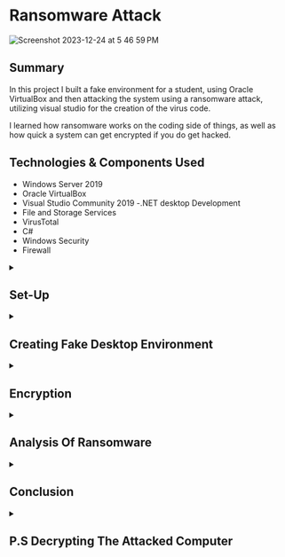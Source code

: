 # Ransomware Attack

![Screenshot 2023-12-24 at 5 46 59 PM](https://github.com/EricMcclellan1/ransomware-attack/assets/147299619/e22ff71d-fc02-4128-bb18-857c302d138c)

## Summary

In this project I built a fake environment for a student, using Oracle VirtualBox and then attacking the system using a ransomware attack, utilizing visual studio for the creation of the virus code.  

I learned how ransomware works on the coding side of things, as well as how quick a system can get encrypted if you do get hacked.


## Technologies & Components Used

- Windows Server 2019
- Oracle VirtualBox
- Visual Studio Community 2019 
	-.NET desktop Development
- File and Storage Services
- VirusTotal
- C#
- Windows Security
- Firewall


<details> 
  <summary><h2>Set-Up</h2></summary>
	
I worked with virtualBox to create the fake student environment, (making sure to not use my personal pc/mac since we are dealing with viruses) using a windows 2019 ISO.

![1 student account](https://github.com/EricMcclellan1/ransomware-attack/assets/147299619/5cd5ad1b-7970-43aa-b241-834098a8b755)

From here, I downloaded Visual Studio Community 2019 for our coding part, as well as being sure to download the ‘.NET desktop development’ workload as well before completion.

![2 download](https://github.com/EricMcclellan1/ransomware-attack/assets/147299619/5a8587a4-5a23-4d15-97f3-7657e2e6776f)

![3 visual 2019](https://github.com/EricMcclellan1/ransomware-attack/assets/147299619/c716c6ac-18fc-47d7-bb9d-add03f6f0bff)

After getting this, the last set-up step was getting the ransomware project files from online. From there, I created a folder named “Safe_Folder” and placed it in our C: Drive so that it wouldn’t be affected by our ransomware attack (that will attack other on the machine as well as being able to be manipulated/decrypted later without any issue.

![4 folder 1](https://github.com/EricMcclellan1/ransomware-attack/assets/147299619/4609427e-30f2-40a8-956c-5ed4343a7caf)

![4 folder 2](https://github.com/EricMcclellan1/ransomware-attack/assets/147299619/726e3bcd-1565-4d1e-a6d2-bf6bf980d009)

</details>



<details> 
  <summary><h2>Creating Fake Desktop Environment</h2></summary>


Now to the fun stuff! To make the environment feel more authentic I created fake files, created folders and saved images throughout the machine which covered Desktop, Documents and Picture directories.

![5 before pic](https://github.com/EricMcclellan1/ransomware-attack/assets/147299619/a6a79981-de1f-49f5-82bf-c79f9d533d25)

</details>

<details> 
  <summary><h2>Encryption</h2></summary>

After disabling our Windows Security (to protect our virus from possibly getting detected) in the VM, I then opened up our ransomware project that I downloaded and placed in our “Safe_Folder” previously through VisualStudio to see the current code, it’s GUI and make any customizations that I see fit.

![6 gui 1](https://github.com/EricMcclellan1/ransomware-attack/assets/147299619/bfbf236e-0705-47bd-8919-6518ff654255)

![7 code](https://github.com/EricMcclellan1/ransomware-attack/assets/147299619/9ab39285-a7b9-4c20-ae7c-1e6a70357a75)

Afterwards, I ran the ransomware .exe file and watched live as the files across the 3 directories became infected. You can recognize the infected files by the image becoming blank beside the file name as well as “.jcrypt” being added to the end of each file.

![8 being encrypted](https://github.com/EricMcclellan1/ransomware-attack/assets/147299619/af747943-aa3a-4298-bca9-0027b61e35eb)

![9 finished files 2](https://github.com/EricMcclellan1/ransomware-attack/assets/147299619/bc4d435b-fc59-412e-b328-58d1349734d0)

After all of the files were finished being encrypted, our pop-up showed up on the screen, notifying the “victim” that their files have been encrypted, and to send us 5 bitcoins to an address and email for transaction confirmation.

![10 encrypted](https://github.com/EricMcclellan1/ransomware-attack/assets/147299619/a337ba16-aa5c-48d1-8c62-456f21675ad1)

In addition to this, a new file is created on the desktop notifying the user that the files are encrypted with the log of each of the file and what directories they were in, with the previous info from the GUI present as well.

![11 recovery file left for victimes](https://github.com/EricMcclellan1/ransomware-attack/assets/147299619/50e38dd5-39d1-4a09-b317-d942f51e739c)

</details>


<details> 
  <summary><h2>Analysis Of Ransomware</h2></summary>

Lastly, I used VirustTotal to analyze our ransomware that we just used.

![12 VIRUST TOTAL Home](https://github.com/EricMcclellan1/ransomware-attack/assets/147299619/697f177d-ad82-4a6b-be16-0cdaf2520331)

From here, we’re able to see that our malware was detected by 46 out of 72 machines.

![13 virus being flagged](https://github.com/EricMcclellan1/ransomware-attack/assets/147299619/291fae8b-cc2a-446d-a452-283637e057aa)

In the details section, we can also find more info regarding the malware including the MD5 & Sha256 hashing.

![14 details virus](https://github.com/EricMcclellan1/ransomware-attack/assets/147299619/d5b722a3-dd3a-4470-8a67-e1d26c4db1c3)

The ones that weren’t able to detect our malware were probably because their anti-virus engine used signature-based detection whereas are code was customized.


![15 DIDN'T CATCH IT! (WRITE NOTES ON WHY FROM VIDEO)](https://github.com/EricMcclellan1/ransomware-attack/assets/147299619/931d2491-751c-4df2-bdf0-57abc29c20d6)

</details>

<details> 
  <summary><h2>Conclusion</h2></summary>


In closing, this project gave me the ability to learn more about malware from an attackers prospective as well as a user. In addition to using new services like visual studio, and manipulating C# code I was to get more hands-on experience as an attacker and how to find and use malware to put myself in the shoes of a Red Teamer.

</details>

<details> 
  <summary><h2>P.S Decrypting The Attacked Computer</h2></summary>

I was also able to get the decryption files for this malware as well, so if you were following along you can gift yourself 5 bitcoins lol and then send yourself the decryption .exe and run that to decrypt your environment to get that perspective as well.


![16 decryp](https://github.com/EricMcclellan1/ransomware-attack/assets/147299619/e7c69d27-24a4-4b2c-893a-182d264e3c37)

</details>









